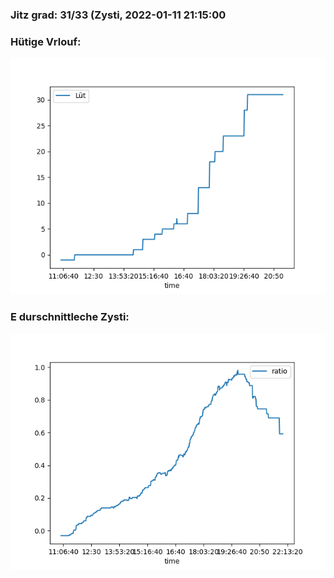 ### Jitz grad: 31/33 (Zysti, 2022-01-11 21:15:00

### Hütige Vrlouf:
![Graph](Today.png)

### E durschnittleche Zysti:
![Graph](Zysti.png)
